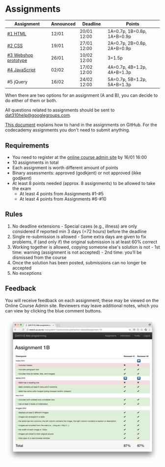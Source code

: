 # Assignments

| Assignment | Announced | Deadline | Points |
| --- | --- | --- | --- |
| [#1 HTML](assignment-1/) | 12/01 | 20/01 12:00 | 1A=0.7p, 1B=0.8p, 1A+B=0.9p |
| [#2 CSS](assignment-2/) | 19/01 | 27/01 12:00 | 2A=0.7p, 2B=0.8p, 2A+B=0.9p |
| [#3 Webshop prototype](assignment-3/) | 26/01 | 10/02 12:00 | 3=1.5p |
| [#4 JavaScript](assignment-4/) | 02/02 | 17/02 12:00 | 4A=0.7p, 4B=1.2p, 4A+B=1.3p |
| #5 jQuery | 16/02 | 24/02 12:00 | 5A=0.7p, 5B=1.2p, 5A+B=1.3p |

When there are two options for an assignment (A and B), you can decide to do either of them or both.

All questions related to assignments should be sent to dat310help@googlegroups.com.

[This document](../HOWTO_GitHub.md) explains how to hand in the assignments on GitHub. For the codecademy assignments you don't need to submit anything.

## Requirements

  - You need to register at the [online course admin site](http://bit.ly/uis-dat310) by 16/01 16:00
  - 10 assignments in total
  - Each assignment is worth different amount of points
  - Binary assessments: approved (godkjent) or not approved (ikke godjkent)
  - At least 8 points needed (approx. 8 assignments) to be allowed to take the exam
    - At least 4 points from Assignments #1-#5
    - At least 4 points from Assignments #6-#10

## Rules

  1. No deadline extensions
    - Special cases (e.g., illness) are only considered if reported min 3 days (=72 hours) before the deadline
  2. Single re-submission is allowed
    - Some extra days are given to fix problems, if (and only if) the original submission is at least 60% correct
  3. Working together is allowed, copying someone else's solution is not
    - 1st time: warning (assignment is not accepted)
    - 2nd time: you’ll be dismissed from the course
  4. Once the solution has been posted, submissions can no longer be accepted
  5. No exceptions


## Feedback

You will receive feedback on each assignment; these may be viewed on the Online Course Admin site.  Reviewers may leave additional notes, which you can view by clicking the blue comment buttons.

![Feedback](assignments_feedback.png)
